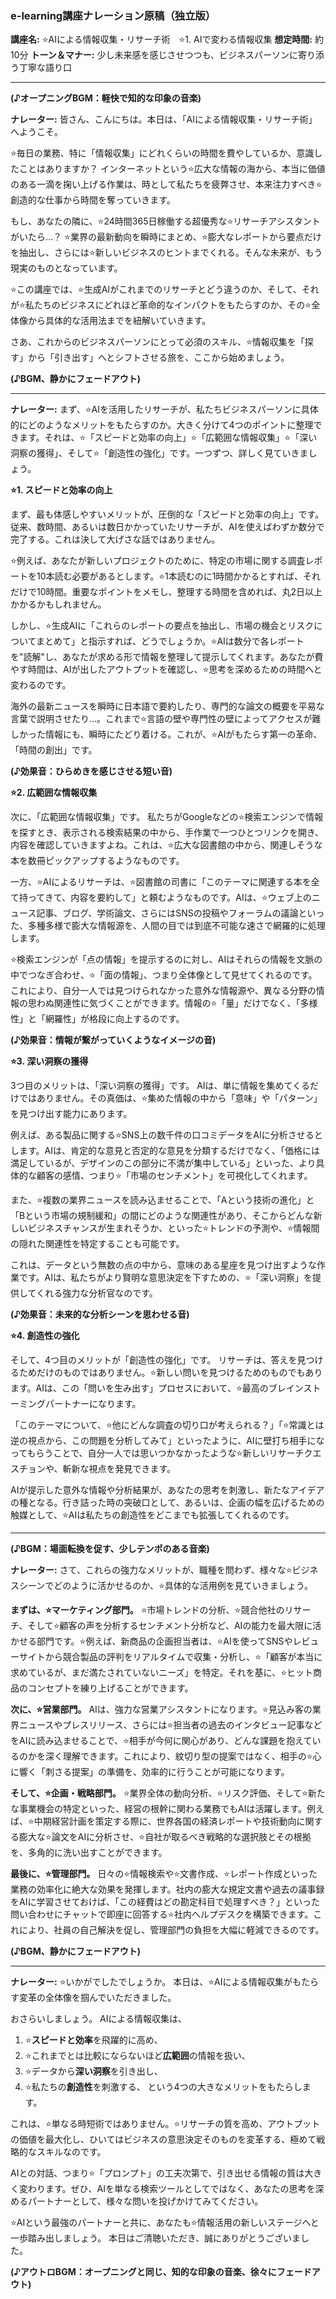 ### **e-learning講座ナレーション原稿（独立版）**

**講座名:** ⭐️AIによる情報収集・リサーチ術　⭐️1. AIで変わる情報収集
**想定時間:** 約10分
**トーン＆マナー:** 少し未来感を感じさせつつも、ビジネスパーソンに寄り添う丁寧な語り口

---

**(♪オープニングBGM：軽快で知的な印象の音楽)**

**ナレーター:**
皆さん、こんにちは。本日は、「AIによる情報収集・リサーチ術」へようこそ。

⭐️毎日の業務、特に「情報収集」にどれくらいの時間を費やしているか、意識したことはありますか？
インターネットという⭐️広大な情報の海から、本当に価値のある一滴を掬い上げる作業は、時として私たちを疲弊させ、本来注力すべき⭐️創造的な仕事から時間を奪っていきます。

もし、あなたの隣に、⭐️24時間365日稼働する超優秀な⭐️リサーチアシスタントがいたら…？
⭐️業界の最新動向を瞬時にまとめ、⭐️膨大なレポートから要点だけを抽出し、さらには⭐️新しいビジネスのヒントまでくれる。そんな未来が、もう現実のものとなっています。

⭐️この講座では、⭐️生成AIがこれまでのリサーチとどう違うのか、そして、それが⭐️私たちのビジネスにどれほど革命的なインパクトをもたらすのか、その⭐️全体像から具体的な活用法までを紐解いていきます。

さあ、これからのビジネスパーソンにとって必須のスキル、⭐️情報収集を「探す」から「引き出す」へとシフトさせる旅を、ここから始めましょう。

**(♪BGM、静かにフェードアウト)**

---

**ナレーター:**
まず、⭐️AIを活用したリサーチが、私たちビジネスパーソンに具体的にどのようなメリットをもたらすのか。大きく分けて4つのポイントに整理できます。それは、⭐️「スピードと効率の向上」⭐️「広範囲な情報収集」⭐️「深い洞察の獲得」、そして⭐️「創造性の強化」です。一つずつ、詳しく見ていきましょう。

**⭐️1. スピードと効率の向上**

まず、最も体感しやすいメリットが、圧倒的な「スピードと効率の向上」です。
従来、数時間、あるいは数日かかっていたリサーチが、AIを使えばわずか数分で完了する。これは決して大げさな話ではありません。

⭐️例えば、あなたが新しいプロジェクトのために、特定の市場に関する調査レポートを10本読む必要があるとします。⭐️1本読むのに1時間かかるとすれば、それだけで10時間。重要なポイントをメモし、整理する時間を含めれば、丸2日以上かかるかもしれません。

しかし、⭐️生成AIに「これらのレポートの要点を抽出し、市場の機会とリスクについてまとめて」と指示すれば、どうでしょうか。⭐️AIは数分で各レポートを"読解"し、あなたが求める形で情報を整理して提示してくれます。あなたが費やす時間は、AIが出したアウトプットを確認し、⭐️思考を深めるための時間へと変わるのです。

海外の最新ニュースを瞬時に日本語で要約したり、専門的な論文の概要を平易な言葉で説明させたり…。これまで⭐️言語の壁や専門性の壁によってアクセスが難しかった情報にも、瞬時にたどり着ける。これが、⭐️AIがもたらす第一の革命、「時間の創出」です。

**(♪効果音：ひらめきを感じさせる短い音)**

**⭐️2. 広範囲な情報収集**

次に、「広範囲な情報収集」です。
私たちがGoogleなどの⭐️検索エンジンで情報を探すとき、表示される検索結果の中から、手作業で一つひとつリンクを開き、内容を確認していきますよね。これは、⭐️広大な図書館の中から、関連しそうな本を数冊ピックアップするようなものです。

一方、⭐️AIによるリサーチは、⭐️図書館の司書に「このテーマに関連する本を全て持ってきて、内容を要約して」と頼むようなものです。AIは、⭐️ウェブ上のニュース記事、ブログ、学術論文、さらにはSNSの投稿やフォーラムの議論といった、多種多様で膨大な情報源を、人間の目では到底不可能な速さで網羅的に処理します。

⭐️検索エンジンが「点の情報」を提示するのに対し、AIはそれらの情報を文脈の中でつなぎ合わせ、⭐️「面の情報」、つまり全体像として見せてくれるのです。これにより、自分一人では見つけられなかった意外な情報源や、異なる分野の情報の思わぬ関連性に気づくことができます。情報の⭐️「量」だけでなく、「多様性」と「網羅性」が格段に向上するのです。

**(♪効果音：情報が繋がっていくようなイメージの音)**

**⭐️3. 深い洞察の獲得**

3つ目のメリットは、「深い洞察の獲得」です。
AIは、単に情報を集めてくるだけではありません。その真価は、⭐️集めた情報の中から「意味」や「パターン」を見つけ出す能力にあります。

例えば、ある製品に関する⭐️SNS上の数千件の口コミデータをAIに分析させるとします。AIは、肯定的な意見と否定的な意見を分類するだけでなく、「価格には満足しているが、デザインのこの部分に不満が集中している」といった、より具体的な顧客の感情、つまり⭐️「市場のセンチメント」を可視化してくれます。

また、⭐️複数の業界ニュースを読み込ませることで、「Aという技術の進化」と「Bという市場の規制緩和」の間にどのような関連性があり、そこからどんな新しいビジネスチャンスが生まれそうか、といった⭐️トレンドの予測や、⭐️情報間の隠れた関連性を特定することも可能です。

これは、データという無数の点の中から、意味のある星座を見つけ出すような作業です。AIは、私たちがより賢明な意思決定を下すための、⭐️「深い洞察」を提供してくれる強力な分析官なのです。

**(♪効果音：未来的な分析シーンを思わせる音)**

**⭐️4. 創造性の強化**

そして、4つ目のメリットが「創造性の強化」です。
リサーチは、答えを見つけるためだけのものではありません。⭐️新しい問いを見つけるためのものでもあります。AIは、この「問いを生み出す」プロセスにおいて、⭐️最高のブレインストーミングパートナーになります。

「このテーマについて、⭐️他にどんな調査の切り口が考えられる？」「⭐️常識とは逆の視点から、この問題を分析してみて」といったように、AIに壁打ち相手になってもらうことで、自分一人では思いつかなかったような⭐️新しいリサーチクエスチョンや、斬新な視点を発見できます。

AIが提示した意外な情報や分析結果が、あなたの思考を刺激し、新たなアイデアの種となる。行き詰った時の突破口として、あるいは、企画の幅を広げるための触媒として、⭐️AIは私たちの創造性をどこまでも拡張してくれるのです。

---

**(♪BGM：場面転換を促す、少しテンポのある音楽)**

**ナレーター:**
さて、これらの強力なメリットが、職種を問わず、様々な⭐️ビジネスシーンでどのように活かせるのか、⭐️具体的な活用例を見ていきましょう。

**まずは、⭐️マーケティング部門。**
⭐️市場トレンドの分析、⭐️競合他社のリサーチ、そして⭐️顧客の声を分析するセンチメント分析など、AIの能力を最大限に活かせる部門です。⭐️例えば、新商品の企画担当者は、⭐️AIを使ってSNSやレビューサイトから競合製品の評判をリアルタイムで収集・分析し、⭐️「顧客が本当に求めているが、まだ満たされていないニーズ」を特定。それを基に、⭐️ヒット商品のコンセプトを練り上げることができます。

**次に、⭐️営業部門。**
AIは、強力な営業アシスタントになります。⭐️見込み客の業界ニュースやプレスリリース、さらには⭐️担当者の過去のインタビュー記事などをAIに読み込ませることで、⭐️相手が今何に関心があり、どんな課題を抱えているのかを深く理解できます。これにより、紋切り型の提案ではなく、相手の⭐️心に響く「刺さる提案」の準備を、効率的に行うことが可能になります。

**そして、⭐️企画・戦略部門。**
⭐️業界全体の動向分析、⭐️リスク評価、そして⭐️新たな事業機会の特定といった、経営の根幹に関わる業務でもAIは活躍します。例えば、⭐️中期経営計画を策定する際に、世界各国の経済レポートや技術動向に関する膨大な⭐️論文をAIに分析させ、⭐️自社が取るべき戦略的な選択肢とその根拠を、多角的に洗い出すことができます。

**最後に、⭐️管理部門。**
日々の⭐️情報検索や⭐️文書作成、⭐️レポート作成といった業務の効率化に絶大な効果を発揮します。社内の膨大な規定文書や過去の議事録をAIに学習させておけば、「この経費はどの勘定科目で処理すべき？」といった問い合わせにチャットで即座に回答する⭐️社内ヘルプデスクを構築できます。これにより、社員の自己解決を促し、管理部門の負担を大幅に軽減できるのです。

**(♪BGM、静かにフェードアウト)**

---

**ナレーター:**
⭐️いかがでしたでしょうか。
本日は、⭐️AIによる情報収集がもたらす変革の全体像を掴んでいただきました。

おさらいしましょう。
AIによる情報収集は、
1.  ⭐️**スピードと効率**を飛躍的に高め、
2.  ⭐️これまでとは比較にならないほど**広範囲**の情報を扱い、
3.  ⭐️データから**深い洞察**を引き出し、
4.  ⭐️私たちの**創造性**を刺激する、
という4つの大きなメリットをもたらします。

これは、⭐️単なる時短術ではありません。⭐️リサーチの質を高め、アウトプットの価値を最大化し、ひいてはビジネスの意思決定そのものを変革する、極めて戦略的なスキルなのです。

AIとの対話、つまり⭐️「プロンプト」の工夫次第で、引き出せる情報の質は大きく変わります。ぜひ、AIを単なる検索ツールとしてではなく、あなたの思考を深めるパートナーとして、様々な問いを投げかけてみてください。

⭐️AIという最強のパートナーと共に、あなたも⭐️情報活用の新しいステージへと一歩踏み出しましょう。
本日はご清聴いただき、誠にありがとうございました。

**(♪アウトロBGM：オープニングと同じ、知的な印象の音楽、徐々にフェードアウト)**